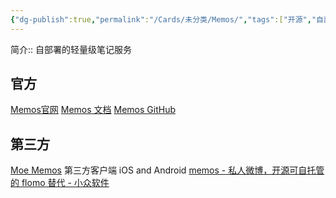 ```yaml
---
{"dg-publish":true,"permalink":"/Cards/未分类/Memos/","tags":["开源","自部署应用"],"noteIcon":1,"created":"2024-01-01","updated":"2024-04-11"}
---
```


简介:: 自部署的轻量级笔记服务

## 官方
[Memos官网](https://www.usememos.com/)
[Memos 文档](https://www.usememos.com/docs)
[Memos GitHub](https://github.com/usememos/memos)

## 第三方
[Moe Memos](https://memos.moe/) 第三方客户端 iOS and Android
[memos - 私人微博，开源可自托管的 flomo 替代 - 小众软件](https://www.appinn.com/memos/)